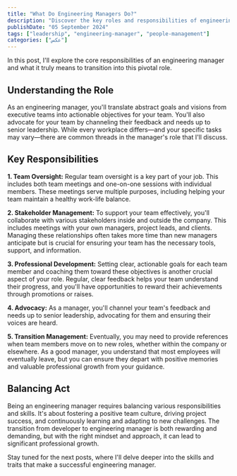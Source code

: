 ```yaml
---
title: "What Do Engineering Managers Do?"
description: "Discover the key roles and responsibilities of engineering managers, and learn what it takes to transition from developer to leader in this essential guide."
publishDate: "05 September 2024"
tags: ["leadership", "engineering-manager", "people-management"]
categories: ["عکس"]
---
```


In this post, I'll explore the core responsibilities of an engineering manager and what it truly means to transition into this pivotal role.

## Understanding the Role

As an engineering manager, you'll translate abstract goals and visions from executive teams into actionable objectives for your team. You'll also advocate for your team by channeling their feedback and needs up to senior leadership. While every workplace differs—and your specific tasks may vary—there are common threads in the manager's role that I'll discuss.

## Key Responsibilities

**1. Team Oversight:** Regular team oversight is a key part of your job. This includes both team meetings and one-on-one sessions with individual members. These meetings serve multiple purposes, including helping your team maintain a healthy work-life balance.

**2. Stakeholder Management:** To support your team effectively, you'll collaborate with various stakeholders inside and outside the company. This includes meetings with your own managers, project leads, and clients. Managing these relationships often takes more time than new managers anticipate but is crucial for ensuring your team has the necessary tools, support, and information.

**3. Professional Development:** Setting clear, actionable goals for each team member and coaching them toward these objectives is another crucial aspect of your role. Regular, clear feedback helps your team understand their progress, and you'll have opportunities to reward their achievements through promotions or raises.

**4. Advocacy:** As a manager, you'll channel your team's feedback and needs up to senior leadership, advocating for them and ensuring their voices are heard.

**5. Transition Management:** Eventually, you may need to provide references when team members move on to new roles, whether within the company or elsewhere. As a good manager, you understand that most employees will eventually leave, but you can ensure they depart with positive memories and valuable professional growth from your guidance.

## Balancing Act

Being an engineering manager requires balancing various responsibilities and skills. It's about fostering a positive team culture, driving project success, and continuously learning and adapting to new challenges. The transition from developer to engineering manager is both rewarding and demanding, but with the right mindset and approach, it can lead to significant professional growth.

Stay tuned for the next posts, where I'll delve deeper into the skills and traits that make a successful engineering manager.
